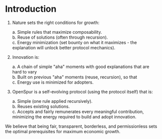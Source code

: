 # Introduction  

1. Nature sets the right conditions for growth:  
   
   a. Simple rules that maximize composability.  
   b. Reuse of solutions (often through recursion).  
   c. Energy minimization (set bounty on what it maximizes - the explanation will unlock better protocol mechanics).  

2. Innovation is:  

   a. A chain of simple "aha" moments with good explanations that are hard to vary  
   b. Built on previous "aha" moments (reuse, recursion), so that  
   c. Energy use is minimized for adopters.  

3. OpenSpur is a self-evolving protocol (using the protocol itself) that is:  

   a. Simple (one rule applied recursively).  
   b. Reuses existing solutions.  
   c. Accepts and fairly remunerates every meaningful contribution, minimizing the energy required to build and adopt innovation.  

We believe that being fair, transparent, borderless, and permissionless sets the optimal prerequisites for maximum economic growth.